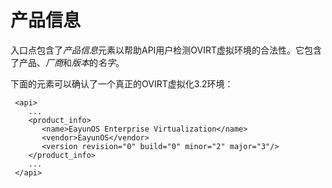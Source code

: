 # 产品信息

入口点包含了*产品信息*元素以帮助API用户检测OVIRT虚拟环境的合法性。它包含了产品、*厂商*和*版本*的*名字*。

下面的元素可以确认了一个真正的OVIRT虚拟化3.2环境：

             
     <api>
        ...
        <product_info>
           <name>EayunOS Enterprise Virtualization</name>
           <vendor>EayunOS</vendor>
           <version revision="0" build="0" minor="2" major="3"/>
        </product_info>
        ...
     </api>
             
             

